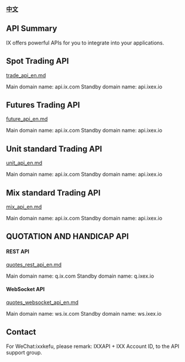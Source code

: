 ### [中文](./README.md)


## API Summary
IX offers powerful APIs for you to integrate into your applications.

## Spot Trading API
[trade_api_en.md](./trade_api_en.md)
<p>
Main domain name: api.ix.com Standby domain name: api.ixex.io
</p>

## Futures Trading API
[future_api_en.md](./future_api_en.md)
<p>
Main domain name: api.ix.com  Standby domain name: api.ixex.io
</p>

## Unit standard Trading API
[unit_api_en.md](./unit_api_en.md)
<p>
Main domain name: api.ix.com  Standby domain name: api.ixex.io
</p>

## Mix standard Trading API
[mix_api_en.md](./mix_api_en.md)
<p>
Main domain name: api.ix.com  Standby domain name: api.ixex.io
</p>


## QUOTATION AND HANDICAP API

#### REST API
[quotes_rest_api_en.md](./quotes_rest_api_en.md)
<p>
Main domain name: q.ix.com Standby domain name: q.ixex.io
</p>

#### WebSocket API
[quotes_websocket_api_en.md](./quotes_websocket_api_en.md)
<p>
Main domain name: ws.ix.com   Standby domain name: ws.ixex.io
</p>

## Contact
For WeChat:ixxkefu, please remark: IXXAPI + IXX Account ID, to the API support group.
